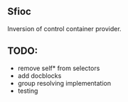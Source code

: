 ## Sfioc
Inversion of control container provider.

## TODO:
- remove self* from selectors
- add docblocks
- group resolving implementation
- testing
